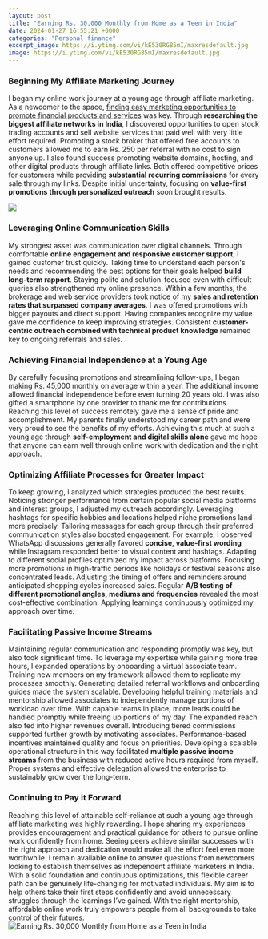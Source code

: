 ```yaml
---
layout: post
title: "Earning Rs. 30,000 Monthly from Home as a Teen in India"
date: 2024-01-27 16:55:21 +0000
categories: "Personal finance"
excerpt_image: https://i.ytimg.com/vi/kE530RG85mI/maxresdefault.jpg
image: https://i.ytimg.com/vi/kE530RG85mI/maxresdefault.jpg
---
```


### Beginning My Affiliate Marketing Journey 
I began my online work journey at a young age through affiliate marketing. As a newcomer to the space, [finding easy marketing opportunities to promote financial products and services](https://fistore.mysenprints.com/collection/abdalla) was key. Through **researching the biggest affiliate networks in India**, I discovered opportunities to open stock trading accounts and sell website services that paid well with very little effort required. 
Promoting a stock broker that offered free accounts to customers allowed me to earn Rs. 250 per referral with no cost to sign anyone up. I also found success promoting website domains, hosting, and other digital products through affiliate links. Both offered competitive prices for customers while providing **substantial recurring commissions** for every sale through my links. Despite initial uncertainty, focusing on **value-first promotions through personalized outreach** soon brought results.

![](https://i.ytimg.com/vi/ExBRcXVsnt4/maxresdefault.jpg)
### Leveraging Online Communication Skills
My strongest asset was communication over digital channels. Through comfortable **online engagement and responsive customer support**, I gained customer trust quickly. Taking time to understand each person's needs and recommending the best options for their goals helped **build long-term rapport**. Staying polite and solution-focused even with difficult queries also strengthened my online presence. 
Within a few months, the brokerage and web service providers took notice of my **sales and retention rates that surpassed company averages**. I was offered promotions with bigger payouts and direct support. Having companies recognize my value gave me confidence to keep improving strategies. Consistent **customer-centric outreach combined with technical product knowledge** remained key to ongoing referrals and sales.
### Achieving Financial Independence at a Young Age
By carefully focusing promotions and streamlining follow-ups, I began making Rs. 45,000 monthly on average within a year. The additional income allowed financial independence before even turning 20 years old. I was also gifted a smartphone by one provider to thank me for contributions. 
Reaching this level of success remotely gave me a sense of pride and accomplishment. My parents finally understood my career path and were very proud to see the benefits of my efforts. Achieving this much at such a young age through **self-employment and digital skills alone** gave me hope that anyone can earn well through online work with dedication and the right approach.
### Optimizing Affiliate Processes for Greater Impact
To keep growing, I analyzed which strategies produced the best results. Noticing stronger performance from certain popular social media platforms and interest groups, I adjusted my outreach accordingly. Leveraging hashtags for specific hobbies and locations helped niche promotions land more precisely. 
Tailoring messages for each group through their preferred communication styles also boosted engagement. For example, I observed WhatsApp discussions generally favored **concise, value-first wording** while Instagram responded better to visual content and hashtags. Adapting to different social profiles optimized my impact across platforms.
Focusing more promotions in high-traffic periods like holidays or festival seasons also concentrated leads. Adjusting the timing of offers and reminders around anticipated shopping cycles increased sales. Regular **A/B testing of different promotional angles, mediums and frequencies** revealed the most cost-effective combination. Applying learnings continuously optimized my approach over time.
### Facilitating Passive Income Streams  
Maintaining regular communication and responding promptly was key, but also took significant time. To leverage my expertise while gaining more free hours, I expanded operations by onboarding a virtual associate team. Training new members on my framework allowed them to replicate my processes smoothly.
Generating detailed referral workflows and onboarding guides made the system scalable. Developing helpful training materials and mentorship allowed associates to independently manage portions of workload over time. With capable teams in place, more leads could be handled promptly while freeing up portions of my day. The expanded reach also fed into higher revenues overall.
Introducing tiered commissions supported further growth by motivating associates. Performance-based incentives maintained quality and focus on priorities. Developing a scalable operational structure in this way facilitated **multiple passive income streams** from the business with reduced active hours required from myself. Proper systems and effective delegation allowed the enterprise to sustainably grow over the long-term.
### Continuing to Pay it Forward
Reaching this level of attainable self-reliance at such a young age through affiliate marketing was highly rewarding. I hope sharing my experiences provides encouragement and practical guidance for others to pursue online work confidently from home. Seeing peers achieve similar successes with the right approach and dedication would make all the effort feel even more worthwhile.
I remain available online to answer questions from newcomers looking to establish themselves as independent affiliate marketers in India. With a solid foundation and continuous optimizations, this flexible career path can be genuinely life-changing for motivated individuals. My aim is to help others take their first steps confidently and avoid unnecessary struggles through the learnings I’ve gained. With the right mentorship, affordable online work truly empowers people from all backgrounds to take control of their futures.
![Earning Rs. 30,000 Monthly from Home as a Teen in India](https://i.ytimg.com/vi/kE530RG85mI/maxresdefault.jpg)